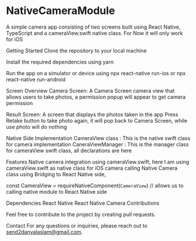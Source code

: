 # NativeCameraModule

A simple camera app consisting of two screens built using React Native, TypeScript and a cameraView.swift native class. For Now it will only work for iOS

Getting Started
Clone the repository to your local machine

Install the required dependencies using yarn

Run the app on a simulator or device using npx react-native  run-ios or npx react-native  run-android

Screen Overview
Camera Screen: A Camera Screen camera view that allows users to take photos, a permission popup will appear to get camera permission

Result Screen: A screen that displays the photos taken in the app
Press Retake button to take photo again, it will pop back to Camera Screen, while use photo will do nothing

Native Side Implementation
CameraView class : This is the native swift class for camera implementation
CaneraViewManager : This is the manager class for cameraView swift class, all declarations are here

Features
Native camera integration using cameraView.swift, here I am using cameraView.swift as native class for iOS camera
calling Native Camera class using Bridging to React Native side, 

const CameraView = requireNativeComponent(`CameraView`) // allows us to calling native module to React Native side

Dependencies
React Native
React Native Camera
Contributions

Feel free to contribute to the project by creating pull requests.

Contact
For any questions or inquiries, please reach out to send2danyalaslam@gmail.com.

